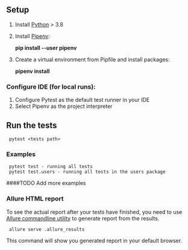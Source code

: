 ## Setup
1. Install [Python](https://www.python.org/downloads/) > 3.8
2. Install [Pipenv](https://pypi.org/project/pipenv/):
   
   **pip install --user pipenv**
3. Create a virtual environment from Pipfile and install packages:
   
   **pipenv install**
   
### Configure IDE (for local runs):
1. Configure Pytest as the default test runner in your IDE
2. Select Pipenv as the project interpreter

## Run the tests
```
 pytest <tests path>
```

### Examples 
```
 pytest test - running all tests
 pytest test.users - running all tests in the users package
```
####TODO Add more examples 

### Allure HTML report
To see the actual report after your tests have finished, you need to use [Allure commandline utility](https://docs.qameta.io/allure/#_installing_a_commandline)
to generate report from the results.

```
 allure serve .allure_results
```
This command will show you generated report in your default browser.